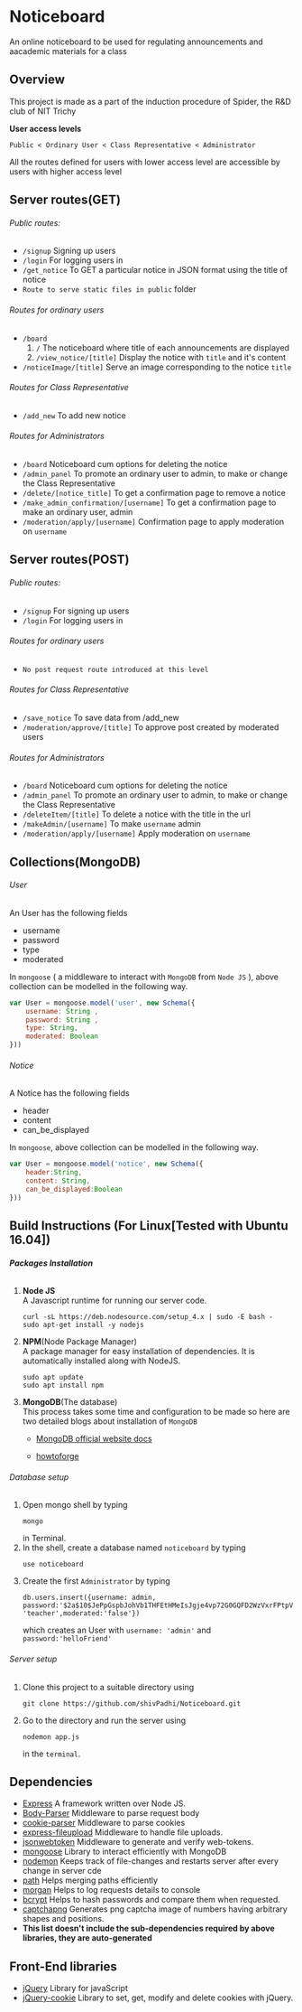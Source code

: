 # Noticeboard

An online noticeboard to be used for regulating announcements and aacademic materials for a class

## Overview

This project is made as a part of the induction procedure of Spider, the R&D club of NIT Trichy

**User access levels**

``` Public < Ordinary User < Class Representative < Administrator ```

All the routes defined for users with lower access level are accessible by users with higher access level

## Server routes(GET) 

###### Public routes:

- ```/signup```  Signing up users
- ```/login```  For logging users in
- ```/get_notice```  To GET a particular notice in JSON format using the title of notice
- ```Route to serve static files in public``` folder

###### Routes for ordinary users 

- ```/board```
  1. ```/```  The noticeboard where title of each announcements are displayed
  2. ```/view_notice/[title]```  Display the notice with ```title``` and it's content
- ```/noticeImage/[title]```  Serve an image corresponding to the notice ```title```

###### Routes for Class Representative

- ```/add_new```  To add new notice

###### Routes for Administrators

- ```/board```  Noticeboard cum options for deleting the notice
- ```/admin_panel```  To promote an ordinary user to admin, to make or change the Class Representative 
- ```/delete/[notice_title]```  To get a confirmation page to remove a notice
- ```/make_admin_confirmation/[username]```  To get a confirmation page to make an ordinary user, admin
- ```/moderation/apply/[username]```  Confirmation page to apply moderation on ```username```


## Server routes(POST)

###### Public routes:

- ```/signup```  For signing up users
- ```/login```  For logging users in

###### Routes for ordinary users 

- ```No post request route introduced at this level```

###### Routes for Class Representative

- ```/save_notice```  To save data from /add_new
- ```/moderation/approve/[title]```  To approve post created by moderated users

###### Routes for Administrators

- ```/board```  Noticeboard cum options for deleting the notice
- ```/admin_panel```  To promote an ordinary user to admin, to make or change the Class Representative 
- ```/deleteItem/[title]```  To delete a notice with the title in the url
- ```/makeAdmin/[username]```  To make ```username``` admin
- ```/moderation/apply/[username]```  Apply moderation on ```username```

## Collections(MongoDB)

###### User

An User has the following fields

- username
- password
- type
- moderated

In ```mongoose``` ( a middleware to interact with ```MongoDB``` from ```Node JS``` ), above collection can be modelled in the following way.

```javascript
var User = mongoose.model('user', new Schema({
	username: String ,
	password: String ,
	type: String,
	moderated: Boolean
}))
```

###### Notice

A Notice has the following fields

- header
- content
- can_be_displayed

In ```mongoose```, above collection can be modelled in the following way.

```javascript
var User = mongoose.model('notice', new Schema({
	header:String,
	content: String,
	can_be_displayed:Boolean
}))
```

## Build Instructions (For Linux[Tested with Ubuntu 16.04])

###### **Packages Installation**
1. **Node JS**	     
A Javascript runtime for running our server code.
	
	``` 
	curl -sL https://deb.nodesource.com/setup_4.x | sudo -E bash -
	sudo apt-get install -y nodejs
	```

2. **NPM**(Node Package Manager)\
	A package manager for easy installation of dependencies. It is automatically installed along with NodeJS.
	
	``` 
	sudo apt update
	sudo apt install npm 
	```

3. **MongoDB**(The database)\
	This process takes some time and configuration to be made so here are two detailed blogs about installation of `MongoDB`
	- [MongoDB official website docs](https://docs.mongodb.com/master/tutorial/install-mongodb-on-ubuntu/)
	
	- [howtoforge](https://www.howtoforge.com/tutorial/install-mongodb-on-ubuntu-16.04/)
	
	

###### Database setup
1. Open mongo shell by typing
	```
	mongo
	```
	in Terminal.
2. In the shell, create a database named `noticeboard` by typing
	```
	use noticeboard
	```
3. Create the first `Administrator` by typing
	```
	db.users.insert({username: admin, password:'$2a$10$JePpGspbJohVb1THFEtHMeIsJgje4vp72G0GQFD2WzVxrFPtpV4ay',type: 'teacher',moderated:'false'})
	```
	which creates an User with `username: 'admin'` and `password:'helloFriend'`
	

###### Server setup

1. Clone this project to a suitable directory using
	```
	git clone https://github.com/shivPadhi/Noticeboard.git
	```
2. Go to the directory and run the server using
	```
	nodemon app.js
	```
	in the `terminal`.


## Dependencies 

- [Express](http://expressjs.com/)
	A framework written over Node JS.
- [Body-Parser](https://www.npmjs.com/package/body-parser)
	Middleware to parse request body
- [cookie-parser](https://www.npmjs.com/package/cookie-parser)
	Middleware to parse cookies
- [express-fileupload](https://www.npmjs.com/package/express-fileupload)
	Middleware to handle file uploads.
- [jsonwebtoken](https://www.npmjs.com/package/jsonwebtoken)
	Middleware to generate and verify web-tokens.
- [mongoose](https://www.npmjs.com/package/mongoose)
	Library to interact efficiently with MongoDB
- [nodemon](https://www.npmjs.com/package/nodemon)
	Keeps track of file-changes and restarts server after every change in server cde
- [path](https://nodejs.org/api/path.html)
	Helps merging paths efficiently
- [morgan]()
	Helps to log requests details to console
- [bcrypt](https://www.npmjs.com/package/bcrypt)
	Helps to hash passwords and compare them when requested.
- [captchapng](https://www.npmjs.com/package/captchapng)
	Generates png captcha image of numbers having arbitrary shapes and positions.
- **This list doesn't include the sub-dependencies required by above libraries, they are auto-generated**
## Front-End libraries

- [jQuery](http://api.jquery.com/) Library for javaScript
- [jQuery-cookie](https://github.com/carhartl/jquery-cookie) Library to set, get, modify and delete cookies with jQuery.
